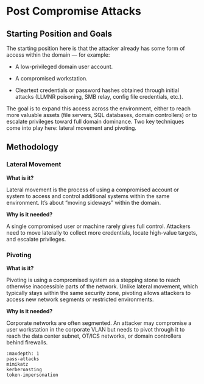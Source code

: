 # Post Compromise Attacks

## Starting Position and Goals

The starting position here is that the attacker already has some form of access within the domain — for example:

- A low-privileged domain user account.

- A compromised workstation.

- Cleartext credentials or password hashes obtained through initial attacks (LLMNR poisoning, SMB relay, config file credentials, etc.).

The goal is to expand this access across the environment, either to reach more valuable assets (file servers, SQL databases, domain controllers) or to escalate privileges toward full domain dominance. Two key techniques come into play here: lateral movement and pivoting.

## Methodology

### Lateral Movement

**What is it?**

Lateral movement is the process of using a compromised account or system to access and control additional systems within the same environment. It’s about “moving sideways” within the domain.

**Why is it needed?**

A single compromised user or machine rarely gives full control. Attackers need to move laterally to collect more credentials, locate high-value targets, and escalate privileges.

### Pivoting

**What is it?**

Pivoting is using a compromised system as a stepping stone to reach otherwise inaccessible parts of the network. Unlike lateral movement, which typically stays within the same security zone, pivoting allows attackers to access new network segments or restricted environments.

**Why is it needed?**

Corporate networks are often segmented. An attacker may compromise a user workstation in the corporate VLAN but needs to pivot through it to reach the data center subnet, OT/ICS networks, or domain controllers behind firewalls.

```{toctree}
:maxdepth: 1
pass-attacks
mimikatz
kerberoasting
token-impersonation
```
